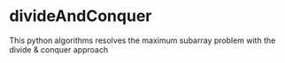 # divideAndConquer
This python algorithms resolves the maximum subarray problem with the divide &amp; conquer approach
